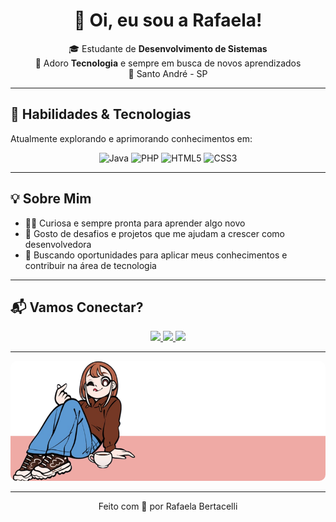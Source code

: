 <h1 align="center">👋 Oi, eu sou a Rafaela!</h1>

<p align="center">
  🎓 Estudante de <strong>Desenvolvimento de Sistemas</strong> <br/>
  🌱 Adoro <strong>Tecnologia</strong> e sempre em busca de novos aprendizados <br/>
  📍 Santo André - SP 
</p>

---

## 🚀 Habilidades & Tecnologias

Atualmente explorando e aprimorando conhecimentos em:

<p align="center">
  <img src="https://cdn.jsdelivr.net/gh/devicons/devicon/icons/java/java-original.svg" width="50" alt="Java"/>
  <img src="https://cdn.jsdelivr.net/gh/devicons/devicon/icons/php/php-plain.svg" width="50" alt="PHP"/>
  <img src="https://cdn.jsdelivr.net/gh/devicons/devicon/icons/html5/html5-original.svg" width="50" alt="HTML5"/>
  <img src="https://cdn.jsdelivr.net/gh/devicons/devicon/icons/css3/css3-original.svg" width="50" alt="CSS3"/>
</p>

---

## 💡 Sobre Mim

- 👩‍💻 Curiosa e sempre pronta para aprender algo novo  
- 🎯 Gosto de desafios e projetos que me ajudam a crescer como desenvolvedora  
- 🤝 Buscando oportunidades para aplicar meus conhecimentos e contribuir na área de tecnologia

---

## 📬 Vamos Conectar?

<p align="center">
  <a href="mailto:rafabertacelli2303@gmail.com" target="_blank">
    <img src="https://img.shields.io/badge/-Gmail-D14836?style=for-the-badge&logo=gmail&logoColor=white"/>
  </a>
  <a href="https://instagram.com/nany_nicee" target="_blank">
    <img src="https://img.shields.io/badge/-Instagram-E4405F?style=for-the-badge&logo=instagram&logoColor=white"/>
  </a>
  <a href="https://rafabertacelli.github.io/RafaBertacelliPortifolio" target="_blank">
    <img src="https://img.shields.io/badge/-Portfólio-000?style=for-the-badge&logo=vercel&logoColor=white"/>
  </a>
</p>

---



  <img src="imagens/fotinhaw.png" alt="Foto da Rafaela" style="border-radius: 10px"/>

---

<p align="center">
  Feito com 💜 por Rafaela Bertacelli
</p>
